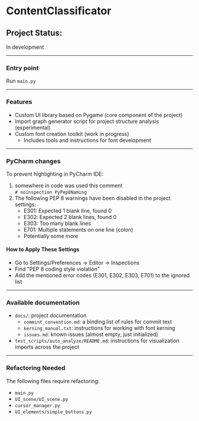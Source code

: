 # ContentClassificator

## Project Status:
In development

---

### Entry point
Run `main.py`

---

### Features
- Custom UI library based on Pygame (core component of the project)
- Import graph generator script for project structure analysis (experimental)
- Custom font creation toolkit (work in progress)
  - Includes tools and instructions for font development

---

### PyCharm changes
To prevent highlighting in PyCharm IDE:
1) somewhere in code was used this comment  
 `# noinspection PyPep8Naming`
2) The following PEP 8 warnings have been disabled in the project settings:
   - E301: Expected 1 blank line, found 0
   - E302: Expected 2 blank lines, found 0
   - E303: Too many blank lines
   - E701: Multiple statements on one line (colon)
   - Potentially some more

#### How to Apply These Settings
- Go to Settings/Preferences → Editor → Inspections
- Find "PEP 8 coding style violation"
- Add the mentioned error codes (E301, E302, E303, E701) to the ignored list

---

### Available documentation

- `docs/`: project documentation
  - `commint_convention.md`: a binding list of rules for commit text
  - `kerning_manual.txt`: instructions for working with font kerning
  - `issues.md`: known issues (almost empty, just initialized)
- `test_scripts/auto_analyze/README.md`: instructions for visualization imports across the project

---

### Refactoring Needed
   The following files require refactoring:
   - `main.py`
   - `UI_scene/UI_scene.py`
   - `cursor_manager.py`
   - `UI_elements/simple_buttons.py`
